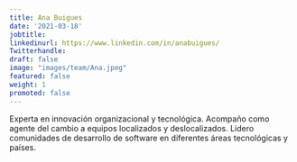 ```yaml
---
title: Ana Buigues
date: '2021-03-18'
jobtitle:
linkedinurl: https://www.linkedin.com/in/anabuigues/
Twitterhandle:
draft: false
image: "images/team/Ana.jpeg"
featured: false
weight: 1
promoted: false
---
```

Experta en innovación organizacional y tecnológica. Acompaño como agente del cambio a equipos localizados y deslocalizados. Lidero comunidades de desarrollo de software en diferentes áreas tecnológicas y países.